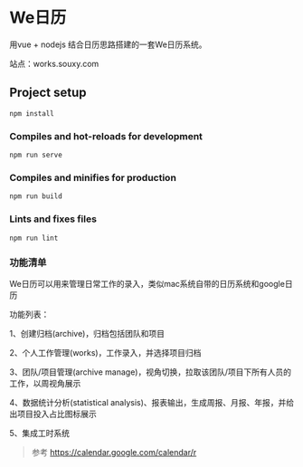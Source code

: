# We日历

用vue + nodejs 结合日历思路搭建的一套We日历系统。

站点：works.souxy.com

## Project setup
```
npm install
```

### Compiles and hot-reloads for development
```
npm run serve
```

### Compiles and minifies for production
```
npm run build
```

### Lints and fixes files
```
npm run lint
```

### 功能清单

We日历可以用来管理日常工作的录入，类似mac系统自带的日历系统和google日历

功能列表：

1、创建归档(archive)，归档包括团队和项目

2、个人工作管理(works)，工作录入，并选择项目归档

3、团队/项目管理(archive manage)，视角切换，拉取该团队/项目下所有人员的工作，以周视角展示

4、数据统计分析(statistical analysis)、报表输出，生成周报、月报、年报，并给出项目投入占比图标展示

5、集成工时系统

> 参考 https://calendar.google.com/calendar/r